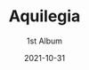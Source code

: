 ---
slug: "/special/aquilegia" # リンク
date: "2021-10-31" # 発売・公開日。ソートにも用いる
title: "Aquilegia" # アルバム名
ogp: ./20211031-aquilegia-ogp.jpg

# ---------------
subtitle: 1st Album
overlay:
  background: '#000000'
  logoColor: '#ffffff'
  lineColor: '#ffffff'
  transition:
    rect1: '#c7c4dd'
    rect2: '#86ADC8'
# ---------------
header_image: ./20211031-aquilegia-header.jpg
header_image_sp:
logo_image: ./20211031-aquilegia-logo.png # Optional header_imageにロゴが含まれていないなら指定。
additional_header_image: ./20211031-aquilegia-wakuL.png
additional_header_image_2: ./20211031-aquilegia-wakuR.png
header:
  scrollMainColor: "#87aec6"
  scrollBackgroundColor: "#f4f5f6"
# ---------------
parallax:
  textColor: "#ffffff"
  overlayColor: "#000000"
  overlayOpacity: 0.5
  imageFilter: grayscale(100%)
# ---------------
poem: 世界に刻む、ただひとつの物語。
description_array: 
  - ファンタジー世界の大冒険をテーマにした、壮大なオーケストラ調の楽曲を収録。
  - カシワデ/Kashiwade 1st Albam # サイトの説明文
descriptionBackgroundImage: 20211031-aquilegia-description-back.jpg
# ---------------
theme:
  base: "#e1eff9"
  baseSub1: "#e1eff9"
  main: "#1f2d37"
  mainSub1: "#525a60"
  mainSub2: "#788187"
  accent: '#2C5399'
# ---------------
news:
  - 2022/12/09
  - 特設サイトをリニューアルしました。
  - 2022/04/26
  - ストリーミング配信を開始しました。ショップURLはInformation欄をご覧ください。
  - 2021/11/01
  - ダウンロード配信を開始しました。ショップURLはInformation欄をご覧ください。
  - 2021/10/31
  - M3 2021秋にて新譜の頒布を行いました！ブースに来てくれたみなさん、ありがとうございました！！
# ---------------
soundcloud: 1146034165
youtube: lDlB0nugkCQ
# ---------------
jacketImage: ./20211031-aquilegia-jacket.jpg
infomation:
  title: Aquilegia
  circle: かしわで音楽工房
  specification: 7曲入り ジュエルケース
  releaseDate: 2021/10/31 秋M3
  booth: 第一展示場 D-01 かしわで音楽工房
  price: 1,000円 (会場頒布価格)
shop:
  download:
    - BOOTH
    - https://kashiwade.booth.pm/items/3399161
    - Bandcamp
    - https://kashiwade.bandcamp.com/album/aquilegia
  cd:
  streaming:
    - Spotify
    - https://open.spotify.com/album/26eT4WJ7Emk4Bx319EdWlo
    - Apple Music
    - https://music.apple.com/jp/album/aquilegia/1610304910?l=en&ls=1&app=music
    - YouTube Music
    - https://music.youtube.com/playlist?list=OLAK5uy_ma76wv3oOj9AbGajykrV0pXhb1bWRl2ZY
    - Amazon Music
    - https://music.amazon.co.jp/albums/B09SM2BP3J
    - LINE MUSIC
    - https://music.line.me/launch?target=album&item=mb00000000025c49ba&cc=JP&v=1
    - Others
    - https://big-up.style/8siI1Odhwa
# ---------------
trackBackgroundImage: ./20221030-tenkoureirou-header.jpg
track:
  - title: 天光玲瓏
    subinfo: Resplendent Sunlight
  - title: 天地の鼓動
    subinfo: Rhythm of Vast Earth
  - title: 旧懐の旋律
    subinfo: Echoes of Nostalgia
  - title: 落桜と月
    subinfo: Falling Sakura and Moonlight
  - title: 幽世と現世の狭間にて 改
    subinfo: Between the Realm of Eternity and Transience -Rev-
  - title: 神刀開眼
    subinfo: Awakening of Sacred Sword
  - title: 花舞う都の空
    subinfo: Sky of Harmonious Miyako
# ---------------
credit:
  produce:
    name: Kashiwade
    website: https://kashiwade.work
    twitter: https://twitter.com/kashiwade_music
  other:
    - role: Illustration by
      name: 英エイスト
      website:
        - Pixiv 
        - https://www.pixiv.net/users/4695872
        - Twitter 
        - https://www.pixiv.net/users/4695872

# ---------------

---